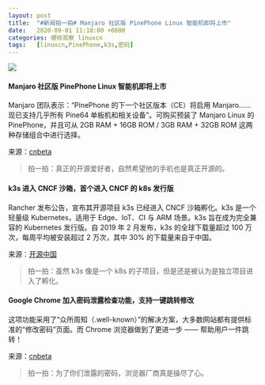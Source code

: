 ```yaml
---
layout: post
title:	"#新闻拍一拍# Manjaro 社区版 PinePhone Linux 智能机即将上市"
date:	2020-09-01 11:18:00 +0800 
categories:	硬核观察 linuxcn 
tags:	[linuxcn,PinePhone,k3s,密码]
---
```



![](/Asserts/Images//attachment/album/202009/01/111845iznnzjnbna104bc8.jpg)


#### Manjaro 社区版 PinePhone Linux 智能机即将上市


Manjaro 团队表示：“PinePhone 的下一个社区版本（CE）将启用 Manjaro……现已支持几乎所有 Pine64 单板机和相关设备”。可购买预装了 Manjaro Linux 的 PinePhone，并且可从 2GB RAM + 16GB ROM / 3GB RAM + 32GB ROM 这两种存储组合中进行选择。


来源：[cnbeta](https://www.cnbeta.com/articles/tech/1023045.htm "https://www.cnbeta.com/articles/tech/1023045.htm")



> 
> 拍一拍：真正的开源爱好者，自然希望他的手机也是真正开源的。
> 
> 
> 


#### k3s 进入 CNCF 沙箱，首个进入 CNCF 的 k8s 发行版


Rancher 发布公告，宣布其开源项目 k3s 已经进入 CNCF 沙箱孵化。k3s 是一个轻量级 Kubernetes，适用于 Edge、IoT、CI 与 ARM 场景。k3s 旨在成为完全兼容的 Kubernetes 发行版。自 2019 年 2 月发布，k3s 的全球下载量超过 100 万次，每周平均被安装超过 2 万次，其中 30% 的下载量来自于中国。


来源：[开源中国](https://www.oschina.net/news/118294/k3s-joins-cncf-sandbox "https://www.oschina.net/news/118294/k3s-joins-cncf-sandbox")



> 
> 拍一拍：虽然 k3s 像是一个 k8s 的子项目，但是还是被认为是独立项目进入了孵化。
> 
> 
> 


#### Google Chrome 加入密码泄露检查功能，支持一键跳转修改


这项功能采用了“众所周知（.well-known）”的解决方案，大多数网站都有提供标准的“修改密码”页面。而 Chrome 浏览器做到了更进一步 —— 帮助用户一件跳转！


来源：[cnbeta](https://www.cnbeta.com/articles/tech/1023053.htm "https://www.cnbeta.com/articles/tech/1023053.htm")



> 
> 拍一拍：为了你们泄露的密码，浏览器厂商真是操尽了心。
> 
> 
>
